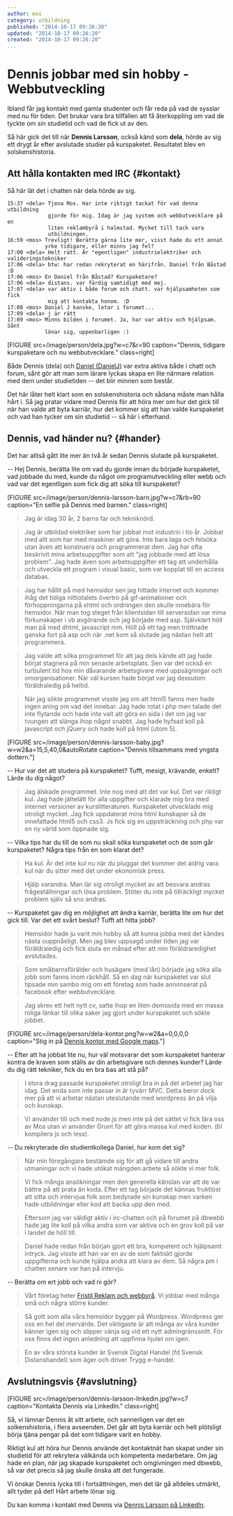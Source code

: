 ```yaml
---
author: mos
category: utbildning
published: "2014-10-17 09:26:20"
updated: "2014-10-17 09:26:20"
created: "2014-10-17 09:26:20"
...
```

Dennis jobbar med sin hobby - Webbutveckling
==================================

Ibland får jag kontakt med gamla studenter och får reda på vad de sysslar med nu för tiden. Det brukar vara bra tillfällen att få återkoppling om vad de tyckte om sin studietid och vad de fick ut av den. 

Så här gick det till när **Dennis Larsson**, också känd som **dela**, hörde av sig ett drygt år efter avslutade studier på kurspaketet. Resultatet blev en solskenshistoria.

<!--more-->



Att hålla kontakten med IRC {#kontakt}
--------------------------------------------

Så här lät det i chatten när dela hörde av sig.

```text
15:37 <dela> Tjena Mos. Har inte riktigt tackat för vad denna utbildning 
             gjorde för mig. Idag är jag system och webbutvecklare på en 
             liten reklambyrå i halmstad. Mycket till tack vara 
             utbildningen.
16:59 <mos> Trevligt! Berätta gärna lite mer, visst hade du ett annat 
            yrke tidigare, eller minns jag fel?
17:00 <dela> Helt rätt. Är "egentligen" industrielektriker och valideringstekniker
17:06 <dela> btw: har redan rekryterat en härifrån. Daniel från Båstad :D
17:06 <mos> En Daniel från Båstad? Kurspaketare?                       
17:06 <dela> distans. var färdig samtidigt med mej.
17:07 <dela> var aktiv i både forum och chatt. var hjälpsamheten som fick 
             mig att kontakta honom. :D
17:08 <mos> Daniel J kanske, letar i forumet...
17:09 <dela> j är rätt
17:09 <mos> Minns bilden i forumet. Ja, har var aktiv och hjälpsam. Sånt 
            lönar sig, uppenbarligen :)
```

[FIGURE src=/image/person/dela.jpg?w=c7&r=90 caption="Dennis, tidigare kurspaketare och nu webbutvecklare." class=right]

Både Dennis (dela) och [Daniel (DanielJ)](blogg/danielj-visade-framfotterna-i-chatten-och-fick-jobb) var extra aktiva både i chatt och forum, sånt gör att man som lärare lyckas skapa en lite närmare relation med dem under studietiden -- det blir minnen som består.

Det här låter helt klart som en solskenshistoria och sådana måste man hålla hårt i. Så jag pratar vidare med Dennis för att höra mer om hur det gick till när han valde att byta karriär, hur det kommer sig att han valde kurspaketet och vad han tycker om sin studietid -- så här i efterhand.



Dennis, vad händer nu? {#hander}
--------------------------------------------

Det har alltså gått lite mer än två år sedan Dennis slutade på kurspaketet.

-- Hej Dennis, berätta lite om vad du gjorde innan du började kurspaketet, vad jobbade du med, kunde du något om programutveckling eller webb och vad var det egentligen som fick dig att söka till kurspaketet?

[FIGURE src=/image/person/dennis-larsson-barn.jpg?w=c7&rb=90 caption="En selfie på Dennis med barnen." class=right]

> Jag är idag 30 år, 2 barns far och tekniknörd.

> Jag är utbildad elektriker som har jobbat mot industrin i tio år. Jobbat med allt som har med maskiner att göra. Inte bara laga och felsöka utan även att konstruera och programmerat dem. Jag har ofta beskrivit mina arbetsuppgifter som att "jag jobbade med att lösa problem". Jag hade även som arbetsuppgifter ett tag att underhålla och utveckla ett program i visual basic, som var kopplat till en access databas.

> Jag har hållit på med hemsidor sen jag hittade internet och kommer ihåg det tidiga nittiotalets övertro på gif-animationer och förhoppningarna på xhtml och ordningen den skulle innebära för hemsidor. När man tog steget från klientsidan till serversidan var mina förkunskaper i vb avgörande och jag började med asp. Självklart höll man på med dhtml, javascript mm.  Höll på ett tag men tröttnade ganska fort på asp och när .net kom så slutade jag nästan helt att programmera.

> Jag valde att söka programmet för att jag dels kände att jag hade börjat stagnera på min senaste arbetsplats. Sen var det också en turbulent tid hos min dåvarande arbetsgivare med uppsägningar och omorganisationer. När väl kursen hade börjat var jag dessutom föräldraledig på heltid.

> När jag sökte programmet visste jag om att html5 fanns men hade ingen aning om vad det innebar. Jag hade rotat i php men talade det inte flytande och hade inte valt att göra en sida i det om jag var tvungen att slänga ihop något snabbt. Jag hade hyfsad koll på javascript och jQuery och hade koll på html (utom 5).

[FIGURE src=/image/person/dennis-larsson-baby.jpg?w=w2&a=15,5,40,0&autoRotate caption="Dennis tillsammans med yngsta dottern."]

-- Hur var det att studera på kurspaketet? Tufft, mesigt, krävande, enkelt? Lärde du dig något?

> Jag älskade programmet. Inte nog med att det var kul. Det var riktigt kul. Jag hade jättelätt för alla uppgifter och klarade mig bra med internet versioner av kurslitteraturen. 
Kurspaketet utvecklade mig otroligt mycket. Jag fick uppdaterat mina html kunskaper så de innefattade html5 och css3. Js fick sig en uppsträckning och php var en ny värld som öppnade sig.

-- Vilka tips har du till de som nu skall söka kurspaketet och de som går kurspaketet? Några tips från en som klarat det?

> Ha kul. Är det inte kul nu när du pluggar det kommer det aldrig vara kul när du sitter med det under ekonomisk press. 

> Hjälp varandra. Man lär sig otroligt mycket av att besvara andras frågeställningar och lösa problem. Stöter du inte på tillräckligt mycket problem själv så sno andras.

-- Kurspaketet gav dig en möjlighet att ändra karriär, berätta lite om hur det gick till. Var det ett svårt beslut? Tufft att hitta jobb?

> Hemsidor hade ju varit min hobby så att kunna jobba med det kändes nästa ouppnåeligt. 
Men jag blev uppsagd under tiden jag var föräldraledig och fick sluta en månad efter att min föräldraredighet avslutades.

> Som småbarnsförälder och husägare (med lån) började jag söka alla jobb som fanns inom räckhåll. 
Så en dag när kurspaketet var slut tipsade min sambo mig om ett företag som hade annonserat på facebook efter webbutvecklare.

> Jag skrev ett helt nytt cv, satte ihop en liten demosida med en massa roliga länkar till olika saker jag gjort under kurspaketet och sökte jobbet.

[FIGURE src=/image/person/dela-kontor.png?w=w2&a=0,0,0,0 caption="Stig in på [Dennis kontor med Google maps](https://www.google.se/maps/@56.6903035,12.8702443,3a,75y,90.61h,78.37t/data=!3m5!1e1!3m3!1sgJ-zixIZ3HwAAAQfCX2KMQ!2e0!3e2!6m1!1e1?hl=sv)."]

-- Efter att ha jobbat lite nu, hur väl motsvarar det som kurspaketet hanterar kontra de kraven som ställs av din arbetsgivare och dennes kunder? Lärde du dig rätt tekniker, fick du en bra bas att stå på?

> I stora drag passade kurspaketet otroligt bra in på det arbetet jag har idag.  Det enda som inte passar in är tyvärr MVC. Detta beror dock mer på att vi arbetar nästan uteslutande med wordpress än på vilja och kunskap.

> Vi använder till och med node.js men inte på det sättet vi fick lära oss av Mos utan vi använder Grunt för att göra massa kul med koden. (bl kompilera js och less).

-- Du rekryterade din studientkollega Daniel, hur kom det sig?

> När min föregångare bestämde sig för att gå vidare till andra utmaningar och vi hade utökat mängden arbete så sökte vi mer folk.

> Vi fick många ansökningar men den generella känslan var att de var bättre på att prata än koda. Efter ett tag började det kännas fruktlöst att sitta och intervjua folk som bedyrade sin kunskap men varken hade utbildningar eller kod att backa upp den med.

> Eftersom jag var väldigt aktiv i irc-chatten och på forumet på dbwebb hade jag lite koll på vilka andra som var aktiva och en grov koll på var i landet de höll till. 

> Daniel hade redan från början gjort ett bra, kompetent och hjälpsamt intryck. Jag visste att han var en av de som faktiskt gjorde uppgifterna och kunde hjälpa andra att klara av dem.
Så några pm i chatten senare var han på intervju.

-- Berätta om ert jobb och vad ni gör?

> Vårt företag heter [Fristil Reklam och webbyrå](http://www.fristil.se/). Vi jobbar med många små och några större kunder. 

> Så gott som alla våra hemsidor bygger på Wordpress. Wordpress ger oss en hel del mervärde. 
Det viktigaste är att många av våra kunder känner igen sig och slipper vänja sig vid ett nytt admingränssnitt.  För oss finns det ingen anledning att uppfinna hjulet om igen.

> En av våra största kunder är Svensk Digital Handel (fd Svensk Distanshandel) som äger och driver Trygg e-handel.



Avslutningsvis {#avslutning}
--------------------------------------------

[FIGURE src=/image/person/dennis-larsson-linkedin.jpg?w=c7 caption="Kontakta Dennis via LinkedIn." class=right]

Så, vi lämnar Dennis åt sitt arbete, och sannerligen var det en solkenshistoria, i flera avseenden. Det går att byta karriär och helt plötsligt börja tjäna pengar på det som tidigare varit en hobby.

Riktigt kul att höra hur Dennis använde det kontaktnät han skapat under sin studietid för att rekrytera välkända och kompetenta medarbetare. Om jag hade en plan, när jag skapade kurspaketet och omgivningen med dbwebb, så var det precis så jag skulle önska att det fungerade.

Vi önskar Dennis lycka till i fortsättningen, men det lär gå alldeles utmärkt, allt tyder på det! Hårt arbete lönar sig.

Du kan komma i kontakt med Dennis via [Dennis Larsson på LinkedIn](https://www.linkedin.com/pub/dennis-larsson/51/987/218).
